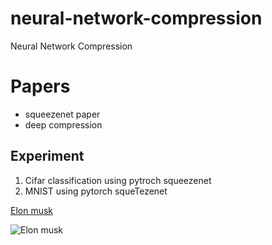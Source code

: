 # neural-network-compression
Neural Network Compression

# Papers
* squeezenet paper
* deep compression

## Experiment 
1. Cifar classification using pytroch squeezenet
2. MNIST using pytorch squeTezenet


[Elon musk](https://upload.wikimedia.org/wikipedia/commons/thumb/e/ed/Elon_Musk_Royal_Society.jpg/220px-Elon_Musk_Royal_Society.jpg)

![Elon musk](https://upload.wikimedia.org/wikipedia/commons/thumb/e/ed/Elon_Musk_Royal_Society.jpg/220px-Elon_Musk_Royal_Society.jpg)



